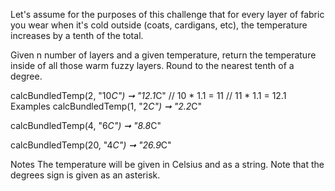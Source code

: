 Let's assume for the purposes of this challenge that for every layer of fabric you wear when it's cold outside (coats, cardigans, etc), the temperature increases by a tenth of the total.

Given n number of layers and a given temperature, return the temperature inside of all those warm fuzzy layers. Round to the nearest tenth of a degree.

calcBundledTemp(2, "10*C") ➞ "12.1*C"
// 10 * 1.1 = 11
// 11 * 1.1 = 12.1
Examples
calcBundledTemp(1, "2*C") ➞ "2.2*C"

calcBundledTemp(4, "6*C") ➞ "8.8*C"

calcBundledTemp(20, "4*C") ➞ "26.9*C"

Notes
The temperature will be given in Celsius and as a string.
Note that the degrees sign is given as an asterisk.